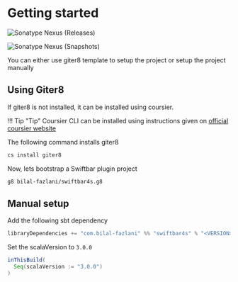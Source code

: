 # Getting started

![Sonatype Nexus (Releases)](https://img.shields.io/nexus/r/com.bilal-fazlani/swiftbar4s_3.0.0-M3?color=green&label=RELEASE%20VERSION&server=https%3A%2F%2Foss.sonatype.org&style=for-the-badge)

![Sonatype Nexus (Snapshots)](https://img.shields.io/nexus/s/com.bilal-fazlani/swiftbar4s_3.0.0-M3?label=SNAPSHOT%20VERSION&server=https%3A%2F%2Foss.sonatype.org&style=for-the-badge)

You can either use giter8 template to setup the project or setup the project manually

## Using Giter8

If giter8 is not installed, it can be installed using coursier.

!!! Tip "Tip"
    Coursier CLI can be installed using instructions given on [official coursier website](https://get-coursier.io/docs/cli-installation)

The following command installs giter8

```bash
cs install giter8
```

Now, lets bootstrap a Swiftbar plugin project

```bash
g8 bilal-fazlani/swiftbar4s.g8
```

## Manual setup

Add the following sbt dependency

```scala
libraryDependencies += "com.bilal-fazlani" %% "swiftbar4s" % "<VERSION>"
```

Set the scalaVersion to `3.0.0`

```scala
inThisBuild(
  Seq(scalaVersion := "3.0.0")
)
```



